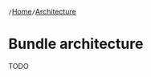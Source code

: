 `/`[Home](/psr15-symfony-bundle)`/`[Architecture](/psr15-symfony-bundle/docs/04-architecture.html)

# Bundle architecture
TODO